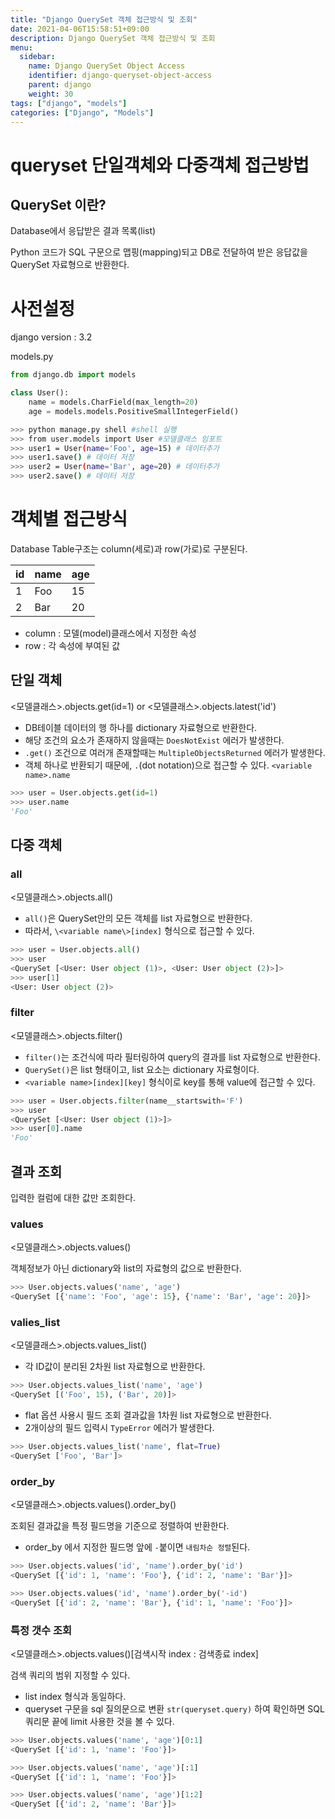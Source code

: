 ```yaml
---
title: "Django QuerySet 객체 접근방식 및 조회"
date: 2021-04-06T15:58:51+09:00
description: Django QuerySet 객체 접근방식 및 조회
menu:
  sidebar:
    name: Django QuerySet Object Access
    identifier: django-queryset-object-access
    parent: django
    weight: 30
tags: ["django", "models"]
categories: ["Django", "Models"]
---
```




# queryset 단일객체와 다중객체 접근방법

## QuerySet 이란?

Database에서 응답받은 결과 목록(list)

Python 코드가 SQL 구문으로 맵핑(mapping)되고 DB로 전달하여 받은 응답값을 QuerySet 자료형으로 반환한다.

# 사전설정

django version : 3.2

models.py
```python
from django.db import models

class User():
    name = models.CharField(max_length=20)
    age = models.models.PositiveSmallIntegerField()
```

```bash
>>> python manage.py shell #shell 실행
>>> from user.models import User #모델클래스 임포트
>>> user1 = User(name='Foo', age=15) # 데이터추가
>>> user1.save() # 데이터 저장
>>> user2 = User(name='Bar', age=20) # 데이터추가
>>> user2.save() # 데이터 저장
```

# 객체별 접근방식
Database Table구조는 column(세로)과 row(가로)로 구분된다.

|id|name|age|
|---|---|---|
|1|Foo|15|
|2|Bar|20|

- column : 모델(model)클래스에서 지정한 속성
- row : 각 속성에 부여된 값

## 단일 객체

\<모델클래스\>.objects.get(id=1) or \<모델클래스\>.objects.latest('id')

- DB테이블 데이터의 행 하나를 dictionary 자료형으로 반환한다.
- 해당 조건의 요소가 존재하지 않을때는 `DoesNotExist` 에러가 발생한다. 
- `.get()` 조건으로 여러개 존재할때는 `MultipleObjectsReturned` 에러가 발생한다.
- 객체 하나로 반환되기 때문에, `.`(dot notation)으로 접근할 수 있다. `<variable name>.name`

```python
>>> user = User.objects.get(id=1)
>>> user.name
'Foo'
```

## 다중 객체

### all

\<모델클래스\>.objects.all()

- `all()`은 QuerySet안의 모든 객체를 list 자료형으로 반환한다.
- 따라서, `\<variable name\>[index]` 형식으로 접근할 수 있다.

```python
>>> user = User.objects.all()
>>> user
<QuerySet [<User: User object (1)>, <User: User object (2)>]>
>>> user[1]
<User: User object (2)>
```

### filter

 \<모델클래스\>.objects.filter()

- `filter()`는 조건식에 따라 필터링하여 query의 결과를 list 자료형으로 반환한다.
- `QuerySet()`은 list 형태이고, list 요소는 dictionary 자료형이다.
- `<variable name>[index][key]` 형식이로 key를 통해 value에 접근할 수 있다.

```python
>>> user = User.objects.filter(name__startswith='F')
>>> user
<QuerySet [<User: User object (1)>]>
>>> user[0].name
'Foo'
```

## 결과 조회

입력한 컬럼에 대한 값만 조회한다. 

### values

\<모델클래스\>.objects.values()

객체정보가 아닌 dictionary와 list의 자료형의 값으로 반환한다.

```python
>>> User.objects.values('name', 'age')
<QuerySet [{'name': 'Foo', 'age': 15}, {'name': 'Bar', 'age': 20}]>
```

### valies_list

\<모델클래스\>.objects.values_list()

- 각 ID값이 분리된 2차원 list 자료형으로 반환한다.

```python
>>> User.objects.values_list('name', 'age')
<QuerySet [('Foo', 15), ('Bar', 20)]>
```

- flat 옵션 사용시 필드 조회 결과값을 1차원 list 자료형으로 반환한다.
- 2개이상의 필드 입력시 `TypeError` 에러가 발생한다.

```python
>>> User.objects.values_list('name', flat=True)
<QuerySet ['Foo', 'Bar']>
```

### order_by

\<모델클래스\>.objects.values().order_by()

조회된 결과값을 특정 필드명을 기준으로 정렬하여 반환한다.

- order_by 에서 지정한 필드명 앞에 `-`붙이면 `내림차순 정렬`된다.

```python
>>> User.objects.values('id', 'name').order_by('id')
<QuerySet [{'id': 1, 'name': 'Foo'}, {'id': 2, 'name': 'Bar'}]>

>>> User.objects.values('id', 'name').order_by('-id')
<QuerySet [{'id': 2, 'name': 'Bar'}, {'id': 1, 'name': 'Foo'}]>
```

### 특정 갯수 조회

\<모델클래스\>.objects.values()[검색시작 index : 검색종료 index]

검색 쿼리의 범위 지정할 수 있다.

- list index 형식과 동일하다.
- queryset 구문을 sql 질의문으로 변환 `str(queryset.query)` 하여 확인하면 SQL 쿼리문 끝에 limit 사용한 것을 볼 수 있다.

```python
>>> User.objects.values('name', 'age')[0:1]
<QuerySet [{'id': 1, 'name': 'Foo'}]>

>>> User.objects.values('name', 'age')[:1]
<QuerySet [{'id': 1, 'name': 'Foo'}]>

>>> User.objects.values('name', 'age')[1:2]
<QuerySet [{'id': 2, 'name': 'Bar'}]>
```
